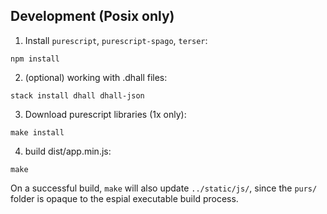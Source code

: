 ## Development (Posix only)

1. Install `purescript`, `purescript-spago`, `terser`: 

```
npm install
```

2. (optional) working with .dhall files: 

```
stack install dhall dhall-json
```

3. Download purescript libraries (1x only): 

```
make install
```

4. build dist/app.min.js: 

```
make
```

On a successful build, `make` will also update `../static/js/`, 
since the `purs/` folder is opaque to the espial executable build process. 

